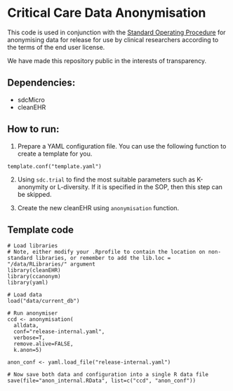 # Critical Care Data Anonymisation

This code is used in conjunction with the [Standard Operating Procedure](https://github.com/UCL-HIC/ccanonym/blob/master/inst/SOP%20data%20release.pdf) for anonymising data for release for use by clinical researchers according to the terms of the end user license.

We have made this repository public in the interests of transparency.

## Dependencies:
* sdcMicro
* cleanEHR

## How to run:
1. Prepare a YAML configuration file. You can use the following function to
create a template for you.
```
template.conf("template.yaml")
```

2. Using `sdc.trial` to find the most suitable parameters such as K-anonymity
or L-diversity. If it is specified in the SOP, then this step can be skipped.

3. Create the new cleanEHR using `anonymisation` function.


## Template code

```
# Load libraries
# Note, either modify your .Rprofile to contain the location on non-standard libraries, or remember to add the lib.loc = "/data/RLibraries/" argument
library(cleanEHR)
library(ccanonym)
library(yaml)

# Load data
load("data/current_db")

# Run anonymiser
ccd <- anonymisation(
  alldata,
  conf="release-internal.yaml",
  verbose=T,
  remove.alive=FALSE,
  k.anon=5)

anon_conf <- yaml.load_file("release-internal.yaml")

# Now save both data and configuration into a single R data file
save(file="anon_internal.RData", list=c("ccd", "anon_conf"))
```
